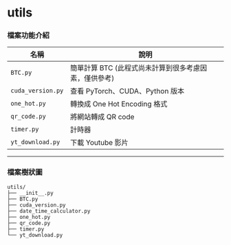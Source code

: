 # utils

### 檔案功能介紹

| 名稱              | 說明                                                  |
| ----------------- | ----------------------------------------------------- |
| `BTC.py`          | 簡單計算 BTC (此程式尚未計算到很多考慮因素，僅供參考) |
| `cuda_version.py` | 查看 PyTorch、CUDA、Python 版本                       |
| `one_hot.py`      | 轉換成 One Hot Encoding 格式                          |
| `qr_code.py`      | 將網站轉成 QR code                                    |
| `timer.py`        | 計時器                                                |
| `yt_download.py`  | 下載 Youtube 影片                                     |

---

### 檔案樹狀圖

```
utils/
├── __init__.py
├── BTC.py
├── cuda_version.py
├── date_time_calculator.py
├── one_hot.py
├── qr_code.py
├── timer.py
└── yt_download.py
```
